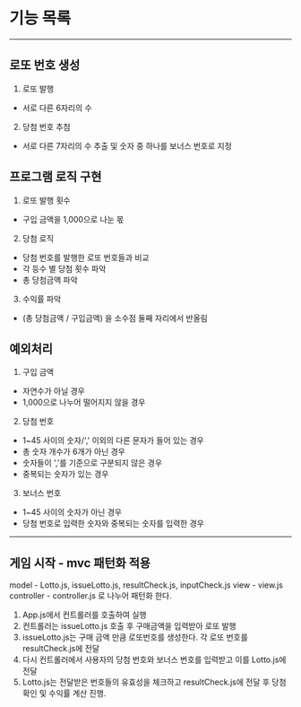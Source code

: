 # 기능 목록

---

## 로또 번호 생성

1. 로또 발행

- 서로 다른 6자리의 수

2. 당첨 번호 추첨

- 서로 다른 7자리의 수 추출 및 숫자 중 하나를 보너스 번호로 지정

## 프로그램 로직 구현

1. 로또 발행 횟수

- 구입 금액을 1,000으로 나눈 몫

2. 당첨 로직

- 당첨 번호를 발행한 로또 번호들과 비교
- 각 등수 별 당첨 횟수 파악
- 총 당첨금액 파악

3. 수익률 파악

- (총 당첨금액 / 구입금액) 을 소수점 둘째 자리에서 반올림

## 예외처리

1. 구입 금액

- 자연수가 아닐 경우
- 1,000으로 나누어 떨어지지 않을 경우

2. 당첨 번호

- 1~45 사이의 숫자/',' 이외의 다른 문자가 들어 있는 경우
- 총 숫자 개수가 6개가 아닌 경우
- 숫자들이 ','를 기준으로 구분되지 않은 경우
- 중복되는 숫자가 있는 경우

3. 보너스 번호

- 1~45 사이의 숫자가 아닌 경우
- 당첨 번호로 입력한 숫자와 중복되는 숫자를 입력한 경우

---

## 게임 시작 - mvc 패턴화 적용

model - Lotto.js, issueLotto.js, resultCheck.js, inputCheck.js
view - view.js
controller - controller.js
로 나누어 패턴화 한다.

1. App.js에서 컨트롤러를 호출하여 실행
2. 컨트롤러는 issueLotto.js 호출 후 구매금액을 입력받아 로또 발행
3. issueLotto.js는 구매 금액 만큼 로또번호를 생성한다. 각 로또 번호를 resultCheck.js에 전달
4. 다시 컨트롤러에서 사용자의 당첨 번호와 보너스 번호를 입력받고 이를 Lotto.js에 전달
5. Lotto.js는 전달받은 번호들의 유효성을 체크하고 resultCheck.js에 전달 후 당첨 확인 및 수익률 계산 진행.
